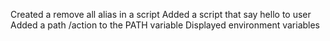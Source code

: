 Created a remove all alias in a script
Added a script that say hello to user
Added a path /action to the PATH variable
Displayed environment variables
